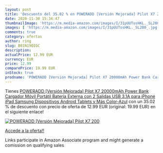 ```yaml
---
layout: post
title: 'Descuento del 35.02 % en POWERADD [Versión Mejorada] Pilot X7 200'
date: 2020-11-30 15:34:47
thumbnailImage: 'https://m.media-amazon.com/images/I/31pUUTosHKL._SL200_.jpg'
images: [ 'https://m.media-amazon.com/images/I/31pUUTosHKL._SL200_.jpg' ]
comments: true
category: ofertas
author: ring
slug: B01N19QIGC
description:
actualPrice: 12.99 EUR
currency: EUR
price: 12.99
comparePrice: 19.99 EUR
inStock: true
prodname: 'POWERADD [Versión Mejorada] Pilot X7 20000mAh Power Bank Cargador Móvil Portátil Batería Externa con 2 Salidas USB 3.1A para iPhone iPad Samsung Dispositivos Android Tablets y Más  Color-Azul'
---
```


Tienes [POWERADD [Versión Mejorada] Pilot X7 20000mAh Power Bank Cargador Móvil Portátil Batería Externa con 2 Salidas USB 3.1A para iPhone iPad Samsung Dispositivos Android Tablets y Más  Color-Azul](https://www.amazon.es/dp/B01N19QIGC/?tag=tolees-21) con un 35.02 % de descuento con precio de oferta de 12.99 EUR (original: 19.99 EUR) en el siguiente enlace!

[![POWERADD [Versión Mejorada] Pilot X7 200](https://m.media-amazon.com/images/I/31pUUTosHKL._SL200_.jpg)](https://www.amazon.es/dp/B01N19QIGC/?tag=tolees-21)

[Accede a la oferta!!](https://www.amazon.es/dp/B01N19QIGC/?tag=tolees-21)

Links participate in Amazon Associate program and might generate a comission on qualifying sales


